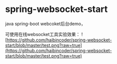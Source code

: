 # spring-websocket-start
java spring-boot webcoket后台demo，

可使用在线websocket工具实验效果：
![https://github.com/haibincoder/spring-websocket-start/blob/master/test.png?raw=true](https://github.com/haibincoder/spring-websocket-start/blob/master/test.png?raw=true)
